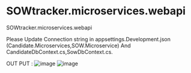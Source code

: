 # SOWtracker.microservices.webapi
SOWtracker.microservices.webapi


Please Update Connection string in appsettings.Development.json (Candidate.Microservices,SOW.Microservice) And CandidateDbContext.cs,SowDbContext.cs.

OUT PUT :
![image](https://user-images.githubusercontent.com/40024765/223325678-56232f63-e9a3-4c2a-8bc1-067115dadd10.png)
![image](https://user-images.githubusercontent.com/40024765/223325704-58e7772d-0b9c-42fe-a8c8-24a659d8a37c.png)
